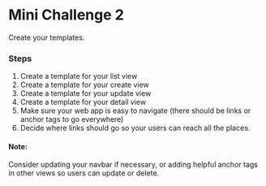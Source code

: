 # Mini Challenge 2

Create your templates.


### Steps
1. Create a template for your list view
2. Create a template for your create view
3. Create a template for your update view
4. Create a template for your detail view
5. Make sure your web app is easy to navigate (there should be links or anchor tags to go everywhere)
6. Decide where links should go so your users can reach all the places.

#### Note:
Consider updating your navbar if necessary, or adding helpful anchor tags in other views so users can update or delete.